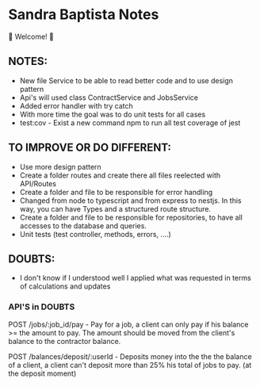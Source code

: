 # Sandra Baptista Notes


💫 Welcome! 🎉

## NOTES:

 - New file Service to be able to read better code and to use design pattern
 - Api's will used class ContractService and JobsService
 - Added error handler with try catch
 - With more time the goal was to do unit tests for all cases 
 - test:cov - Exist a new command npm to run all test coverage of jest 


## TO IMPROVE OR DO DIFFERENT:
 - Use more design pattern
 - Create a folder routes and create there all files reelected with API/Routes
 - Create a folder and file to be responsible for error handling
 - Changed from node to typescript and from express to nestjs. In this way, you can have Types and a structured route structure.
 - Create a folder and file to be responsible for repositories, to have all accesses to the database and queries.
 - Unit tests (test controller, methods, errors, ....)

## DOUBTS:
 - I don't know if I understood well I applied what was requested in terms of calculations and updates 
  


 ### API'S in DOUBTS

POST /jobs/:job_id/pay - Pay for a job, a client can only pay if his balance >= the amount to pay. The amount should be moved from the client's balance to the contractor balance.

POST /balances/deposit/:userId - Deposits money into the the the balance of a client, a client can't deposit more than 25% his total of jobs to pay. (at the deposit moment)


